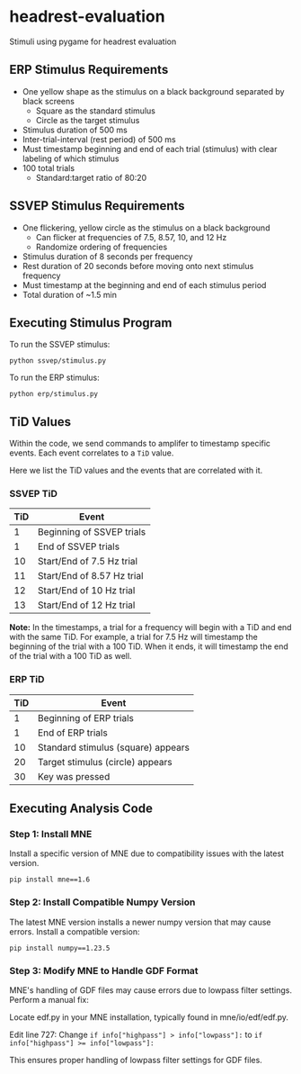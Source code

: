# headrest-evaluation
Stimuli using pygame for headrest evaluation

## ERP Stimulus Requirements
* One yellow shape as the stimulus on a black background separated by black screens
    * Square as the standard stimulus
    * Circle as the target stimulus
* Stimulus duration of 500 ms
* Inter-trial-interval (rest period) of 500 ms
* Must timestamp beginning and end of each trial (stimulus) with clear labeling of which stimulus
* 100 total trials
    * Standard:target ratio of 80:20

## SSVEP Stimulus Requirements
* One flickering, yellow circle as the stimulus on a black background
    * Can flicker at frequencies of 7.5, 8.57, 10, and 12 Hz
    * Randomize ordering of frequencies
* Stimulus duration of 8 seconds per frequency
* Rest duration of 20 seconds before moving onto next stimulus frequency
* Must timestamp at the beginning and end of each stimulus period
* Total duration of ~1.5 min

## Executing Stimulus Program
To run the SSVEP stimulus:
```
python ssvep/stimulus.py
```

To run the ERP stimulus:
```
python erp/stimulus.py
```

## TiD Values
Within the code, we send commands to amplifer to timestamp specific events. Each event correlates to a `TiD` value.

Here we list the TiD values and the events that are correlated with it.

### SSVEP TiD
| TiD | Event |
| --- | --- |
| 1   | Beginning of SSVEP trials |
| 1   | End of SSVEP trials |
| 10  | Start/End of 7.5 Hz trial |
| 11  | Start/End of 8.57 Hz trial |
| 12  | Start/End of 10 Hz trial |
| 13  | Start/End of 12 Hz trial |

**Note:** In the timestamps, a trial for a frequency will begin with a TiD and end with the same TiD. For example, a trial for 7.5 Hz will timestamp the beginning of the trial with a 100 TiD. When it ends, it will timestamp the end of the trial with a 100 TiD as well.

### ERP TiD
| TiD | Event |
| --- | --- |
| 1   | Beginning of ERP trials |
| 1   | End of ERP trials |
| 10  | Standard stimulus (square) appears |
| 20  | Target stimulus (circle) appears |
| 30  | Key was pressed |

## Executing Analysis Code
### Step 1: Install MNE
Install a specific version of MNE due to compatibility issues with the latest version.

```
pip install mne==1.6
```
### Step 2: Install Compatible Numpy Version
The latest MNE version installs a newer numpy version that may cause errors. Install a compatible version:

```
pip install numpy==1.23.5
```

### Step 3: Modify MNE to Handle GDF Format
MNE's handling of GDF files may cause errors due to lowpass filter settings. Perform a manual fix:

Locate edf.py in your MNE installation, typically found in mne/io/edf/edf.py.

Edit line 727: Change ```if info["highpass"] > info["lowpass"]:``` to ```if info["highpass"] >= info["lowpass"]:```

This ensures proper handling of lowpass filter settings for GDF files.

